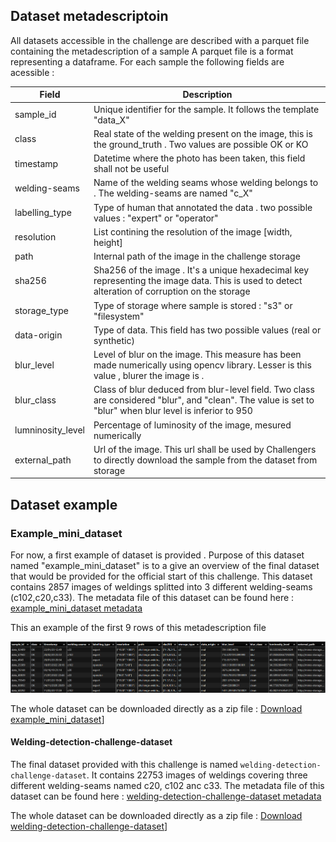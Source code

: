 
## Dataset metadescriptoin

All datasets accessible in the challenge are described with a parquet file containing the metadescription of a sample
A parquet file is a format  representing a dataframe. For each sample the following fields are acessible :

| **Field**             | **Description** |
|----------------------|----------------|
|sample_id|Unique identifier for the sample. It follows the template "data_X" |
|class|Real state of the welding present on the image, this is the ground_truth . Two values are possible OK or KO|
|timestamp |Datetime where the photo has been taken, this field shall not be useful  |
|welding-seams | Name of the welding seams whose welding belongs to . The welding-seams are named "c_X"|
|labelling_type | Type of human that annotated the data . two possible values : "expert" or "operator"|
|resolution | List contining the resolution of the image [width, height]|
|path | Internal path of the image in the challenge storage |
|sha256 | Sha256 of the image . It's a unique hexadecimal key representing the image data. This is used to detect alteration of corruption on the storage|
|storage_type |Type of storage where sample is stored : "s3" or "filesystem" |
|data-origin | Type of data. This field has two possible values (real or synthetic)|
|blur_level | Level of blur on the image. This measure has been made numerically using opencv library. Lesser is this value , blurer the image is .|
|blur_class | Class of blur deduced from blur-level field. Two class are considered "blur", and "clean".  The value is set to "blur" when blur level is inferior to 950|
|lumninosity_level | Percentage of luminosity of the image, mesured numerically|
|external_path | Url of the image. This url shall be used by Challengers to directly download the sample from the dataset from storage|

## Dataset example

### Example_mini_dataset
For now, a first example of dataset is provided . Purpose of this dataset named "example_mini_dataset" is to a give an overview of the final dataset that would be provided for the official start of this challenge.
This dataset contains 2857 images of weldings splitted into 3 different welding-seams (c102,c20,c33).
The metadata file of this dataset can be found here : [example_mini_dataset metadata](https://minio-storage.apps.confianceai-public.irtsysx.fr/challenge-welding/datasets/example_mini_dataset/metadata/ds_meta.parquet)

This an example of the first 9 rows of this metadescription file

![meta example](assets/meta_example.png)

The whole dataset can be downloaded directly as a zip file : [Download example_mini_dataset](https://minio-storage.apps.confianceai-public.irtsysx.fr/challenge-welding/datasets/example_mini_dataset.zip)]

#### Welding-detection-challenge-dataset

The final dataset provided with this challenge is named ```welding-detection-challenge-dataset```. It contains 22753 images of weldings covering three different welding-seams named c20, c102 anc c33.
The metadata file of this dataset can be found here : [welding-detection-challenge-dataset metadata](https://minio-storage.apps.confianceai-public.irtsysx.fr/challenge-welding/datasets/welding-detection-challenge-dataset/metadata/ds_meta.parquet)

The whole dataset can be downloaded directly as a zip file : [Download welding-detection-challenge-dataset](https://minio-storage.apps.confianceai-public.irtsysx.fr/challenge-welding/datasets/welding-detection-challenge-dataset.zip)]